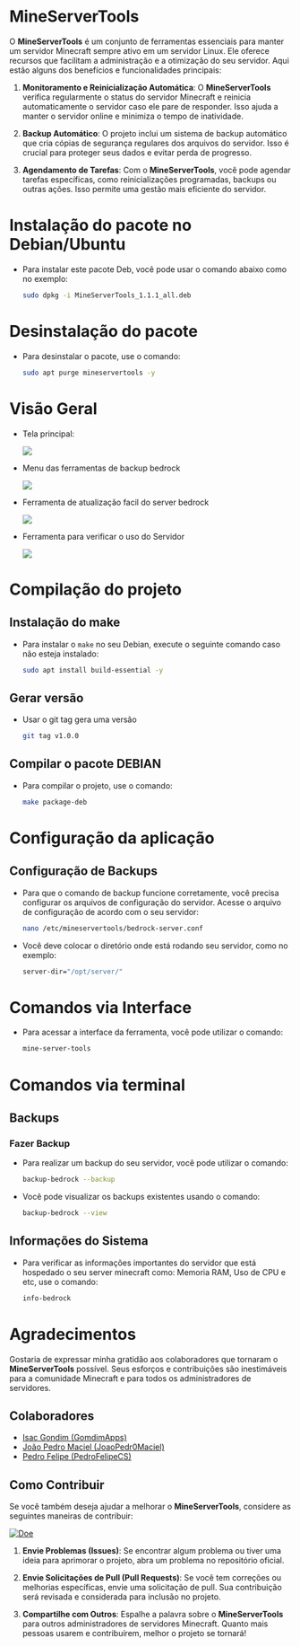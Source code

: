 # MineServerTools

O **MineServerTools** é um conjunto de ferramentas essenciais para manter um servidor Minecraft sempre ativo em um servidor Linux. Ele oferece recursos que facilitam a administração e a otimização do seu servidor. Aqui estão alguns dos benefícios e funcionalidades principais:

1. **Monitoramento e Reinicialização Automática**: O **MineServerTools** verifica regularmente o status do servidor Minecraft e reinicia automaticamente o servidor caso ele pare de responder. Isso ajuda a manter o servidor online e minimiza o tempo de inatividade.

2. **Backup Automático**: O projeto inclui um sistema de backup automático que cria cópias de segurança regulares dos arquivos do servidor. Isso é crucial para proteger seus dados e evitar perda de progresso.

3. **Agendamento de Tarefas**: Com o **MineServerTools**, você pode agendar tarefas específicas, como reinicializações programadas, backups ou outras ações. Isso permite uma gestão mais eficiente do servidor.

# Instalação do pacote no Debian/Ubuntu

- Para instalar este pacote Deb, você pode usar o comando abaixo como no exemplo:

  ```bash
  sudo dpkg -i MineServerTools_1.1.1_all.deb
  ```

# Desinstalação do pacote

- Para desinstalar o pacote, use o comando:

  ```bash
  sudo apt purge mineservertools -y
  ```

# Visão Geral
- Tela principal:

  <img src="./docs/imgs/menu.png">

- Menu das ferramentas de backup bedrock

  <img src="./docs/imgs/menu-backup.png">

- Ferramenta de atualização facil do server bedrock

  <img src="./docs/imgs/server-update.png">

- Ferramenta para verificar o uso do Servidor

  <img src="./docs/imgs/get-info-system.png">

# Compilação do projeto

## Instalação do make

- Para instalar o `make` no seu Debian, execute o seguinte comando caso não esteja instalado:

  ```bash
  sudo apt install build-essential -y
  ```
## Gerar versão
- Usar o git tag gera uma versão

  ```bash
  git tag v1.0.0
  ```
## Compilar o pacote DEBIAN
- Para compilar o projeto, use o comando:

  ```bash
  make package-deb
  ```

# Configuração da aplicação

## Configuração de Backups

- Para que o comando de backup funcione corretamente, você precisa configurar os arquivos de configuração do servidor. Acesse o arquivo de configuração de acordo com o seu servidor:

  ```bash
  nano /etc/mineservertools/bedrock-server.conf
  ```

- Você deve colocar o diretório onde está rodando seu servidor, como no exemplo:

  ```bash
  server-dir="/opt/server/"
  ```
# Comandos via Interface

- Para acessar a interface da ferramenta, você pode utilizar o comando:

  ```bash
  mine-server-tools
  ```

# Comandos via terminal

## Backups

### Fazer Backup

- Para realizar um backup do seu servidor, você pode utilizar o comando:

  ```bash
  backup-bedrock --backup
  ```

- Você pode visualizar os backups existentes usando o comando:

  ```bash
  backup-bedrock --view
  ```

## Informações do Sistema

- Para verificar as informações importantes do servidor que está hospedado o seu server minecraft como: Memoria RAM, Uso de CPU e etc, use o comando:

  ```bash
  info-bedrock
  ```

# Agradecimentos

Gostaria de expressar minha gratidão aos colaboradores que tornaram o **MineServerTools** possível. Seus esforços e contribuições são inestimáveis para a comunidade Minecraft e para todos os administradores de servidores.

## Colaboradores

- [Isac Gondim (GomdimApps)](https://github.com/GomdimApps/)
- [João Pedro Maciel (JoaoPedr0Maciel)](https://github.com/JoaoPedr0Maciel/)
- [Pedro Felipe (PedroFelipeCS)](https://github.com/PedroFelipeCS)

## Como Contribuir

Se você também deseja ajudar a melhorar o **MineServerTools**, considere as seguintes maneiras de contribuir:

[![Doe](https://img.shields.io/badge/Doe-Agora-brightgreen)](https://pag.ae/7-LKKsoXa)

1. **Envie Problemas (Issues)**: Se encontrar algum problema ou tiver uma ideia para aprimorar o projeto, abra um problema no repositório oficial.

2. **Envie Solicitações de Pull (Pull Requests)**: Se você tem correções ou melhorias específicas, envie uma solicitação de pull. Sua contribuição será revisada e considerada para inclusão no projeto.

3. **Compartilhe com Outros**: Espalhe a palavra sobre o **MineServerTools** para outros administradores de servidores Minecraft. Quanto mais pessoas usarem e contribuírem, melhor o projeto se tornará!
